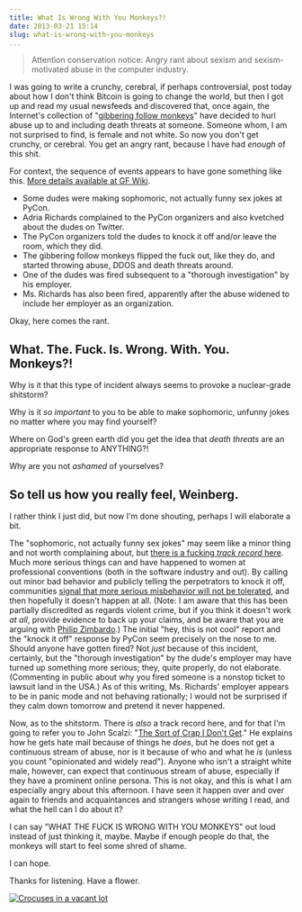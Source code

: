 ```yaml
---
title: What Is Wrong With You Monkeys?!
date: 2013-03-21 15:14
slug: what-is-wrong-with-you-monkeys
...
```


> Attention conservation notice: Angry rant about sexism and
> sexism-motivated abuse in the computer industry.

I was going to write a crunchy, cerebral, if perhaps controversial,
post today about how I don't think Bitcoin is going to change the
world, but then I got up and read my usual newsfeeds and discovered
that, once again, the Internet's collection of
"[gibbering follow monkeys](http://whatever.scalzi.com/2013/01/31/troll-report-active-with-increasing-chance-of-stupid/)"
have decided to hurl abuse up to and including death threats at
someone.  Someone whom, I am not surprised to find, is female and not
white. So now you don't get crunchy, or cerebral. You get an angry
rant, because I have had _enough_ of this shit.

<!--more-->

For context, the sequence of events appears to have gone something
like
this. [More details available at GF Wiki](http://geekfeminism.wikia.com/wiki/PyCon_2013_forking_and_dongles_incident).

* Some dudes were making sophomoric, not actually funny sex jokes at
  PyCon.
* Adria Richards complained to the PyCon organizers and also kvetched
  about the dudes on Twitter.
* The PyCon organizers told the dudes to knock it off and/or leave the
  room, which they did.
* The gibbering follow monkeys flipped the fuck out, like they do, and
  started throwing abuse, DDOS and death threats around.
* One of the dudes was fired subsequent to a "thorough investigation"
  by his employer.
* Ms. Richards has also been fired, apparently after the abuse widened
  to include her employer as an organization.

Okay, here comes the rant.

## What. The. Fuck. Is. Wrong. With. You. Monkeys?!

Why is it that this type of incident always seems to provoke a
nuclear-grade shitstorm?

Why is it _so important_ to you to be able to make sophomoric, unfunny
jokes no matter where you may find yourself?

Where on God's green earth did you get the idea that _death threats_
are an appropriate response to ANYTHING?!

Why are you not _ashamed_ of yourselves?

## So tell us how you really feel, Weinberg.

I rather think I just did, but now I'm done shouting, perhaps I will
elaborate a bit.

The "sophomoric, not actually funny sex jokes" may seem like a minor
thing and not worth complaining about, but
[there is a fucking _track record_ here](http://geekfeminism.wikia.com/wiki/Timeline_of_incidents). Much
more serious things can and have happened to women at professional
conventions (both in the software industry and out). By calling out
minor bad behavior and publicly telling the perpetrators to knock it
off, communities
[signal that more serious misbehavior will not be tolerated](http://www.theatlantic.com/magazine/archive/1982/03/broken-windows/304465/?single_page=true),
and then hopefully it doesn't happen at all. (Note: I am aware that
this has been partially discredited as regards violent crime, but if
you think it doesn't work _at all_, provide evidence to back up your
claims, and be aware that you are arguing with
[Philip Zimbardo](https://en.wikipedia.org/wiki/Philip_Zimbardo).) The
initial "hey, this is not cool" report and the "knock it off" response
by PyCon seem precisely on the nose to me. Should anyone have gotten
fired? Not _just_ because of this incident, certainly, but the
"thorough investigation" by the dude's employer may have turned up
something more serious; they, quite properly, do not
elaborate. (Commenting in public about why you fired someone is a
nonstop ticket to lawsuit land in the USA.) As of this writing,
Ms. Richards' employer appears to be in panic mode and not behaving
rationally; I would not be surprised if they calm down tomorrow and
pretend it never happened.

Now, as to the shitstorm. There is _also_ a track record here, and for
that I'm going to refer you to John Scalzi: "[The Sort of Crap I Don't
Get](http://whatever.scalzi.com/2011/08/31/the-sort-of-crap-i-dont-get/)."
He explains how he gets hate mail because of things he _does_, but he
does not get a continuous stream of abuse, nor is it because of who and
what he _is_ (unless you count "opinionated and widely read"). Anyone
who isn't a straight white male, however, can expect that continuous
stream of abuse, especially if they have a prominent online persona.
This is not okay, and this is what I am especially angry about this
afternoon. I have seen it happen over and over again to friends and
acquaintances and strangers whose writing I read, and what the hell can
I do about it?

I can say "WHAT THE FUCK IS WRONG WITH YOU MONKEYS" out loud instead of
just thinking it, maybe. Maybe if enough people do that, the monkeys
will start to feel some shred of shame.

I can hope.

Thanks for listening. Have a flower.

[![Crocuses in a vacant lot](https://farm9.staticflickr.com/8105/8530943959_2f768fa4e9_m.jpg)](http://www.flickr.com/photos/zackw/8530943959/)

